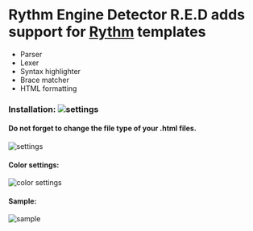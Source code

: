  
# Rythm Engine Detector R.E.D adds support for [Rythm](http://rythmengine.org/) templates
  
- Parser
- Lexer
- Syntax highlighter
- Brace matcher
- HTML formatting

### Installation: ![settings](https://github.com/scireum-incubator/rythm_plugin/blob/master/resources/screenshots/Screenshot3.PNG)


#### Do not forget to change the file type of your .html files.
![settings](https://github.com/scireum-incubator/rythm_plugin/blob/master/resources/screenshots/Screenshot.PNG)

#### Color settings:
![color settings](https://github.com/scireum-incubator/rythm_plugin/blob/master/resources/screenshots/Screenshot2.PNG)

#### Sample:
![sample](https://github.com/scireum-incubator/rythm_plugin/blob/master/resources/screenshots/Screenshot1.PNG)


